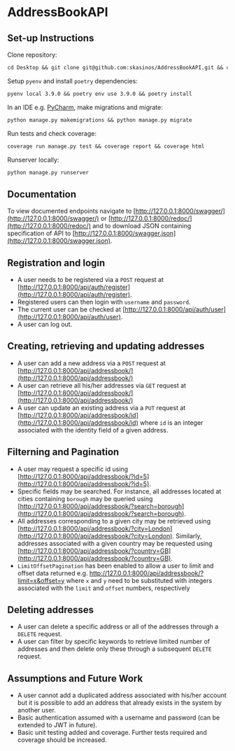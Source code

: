 # AddressBookAPI

## Set-up Instructions
Clone repository:
  ```latex
cd Desktop && git clone git@github.com:skasinos/AddressBookAPI.git && cd AddressBookAPI
  ```
  
Setup `pyenv` and install `poetry` dependencies:
  ```latex
pyenv local 3.9.0 && poetry env use 3.9.0 && poetry install
  ```

In an IDE e.g. [PyCharm](https://www.jetbrains.com/pycharm/), make migrations and migrate:
  ```latex
python manage.py makemigrations && python manage.py migrate
  ```

Run tests and check coverage:
  ```latex
coverage run manage.py test && coverage report && coverage html
  ```
  
Runserver locally:
  ```latex
python manage.py runserver
  ```

## Documentation
To view documented endpoints navigate to [http://127.0.0.1:8000/swagger/](http://127.0.0.1:8000/swagger/) or [http://127.0.0.1:8000/redoc/](http://127.0.0.1:8000/redoc/) and to download JSON containing specification of API to [http://127.0.0.1:8000/swagger.json](http://127.0.0.1:8000/swagger.json).

## Registration and login
- A user needs to be registered via a `POST` request at [http://127.0.0.1:8000/api/auth/register](http://127.0.0.1:8000/api/auth/register). 
- Registered users can then login with `username` and `password`.
- The current user can be checked at [http://127.0.0.1:8000/api/auth/user](http://127.0.0.1:8000/api/auth/user). 
- A user can log out.

## Creating, retrieving and updating addresses
- A user can add a new address via a `POST` request at [http://127.0.0.1:8000/api/addressbook/](http://127.0.0.1:8000/api/addressbook/)
- A user can retrieve all his/her addresses via `GET` request at [http://127.0.0.1:8000/api/addressbook/](http://127.0.0.1:8000/api/addressbook/)
- A user can update an existing address via a `PUT` request at [http://127.0.0.1:8000/api/addressbook/id](http://127.0.0.1:8000/api/addressbook/id) where `id` is an integer associated with the identity field of a given address.

## Filterning and Pagination
- A user may request a specific id using [http://127.0.0.1:8000/api/addressbook/?id=5](http://127.0.0.1:8000/api/addressbook/?id=5).
- Specific fields may be searched. For instance, all addresses located at cities containing `borough` may be queried using [http://127.0.0.1:8000/api/addressbook/?search=borough](http://127.0.0.1:8000/api/addressbook/?search=borough).
- All addresses corresponding to a given city may be retrieved using [http://127.0.0.1:8000/api/addressbook/?city=London](http://127.0.0.1:8000/api/addressbook/?city=London). Similarly, addresses associated with a given country may be requested using [http://127.0.0.1:8000/api/addressbook/?country=GB](http://127.0.0.1:8000/api/addressbook/?country=GB).
- `LimitOffsetPagination` has been enabled to allow a user to limit and offset data returned e.g. http://127.0.0.1:8000/api/addressbook/?limit=x&offset=y where `x` and `y` need to be substituted with integers associated with the `limit` and `offset` numbers, respectively

## Deleting addresses
- A user can delete a specific address or all of the addresses through a `DELETE` request.
- A user can filter by specific keywords to retrieve limited number of addresses and then delete only these through a subsequent `DELETE` request.

## Assumptions and Future Work
- A user cannot add a duplicated address associated with his/her account but it is possible to add an address that already exists in the system by another user.
- Basic authentication assumed with a username and password (can be extended to JWT in future).
- Basic unit testing added and coverage. Further tests required and coverage should be increased.

